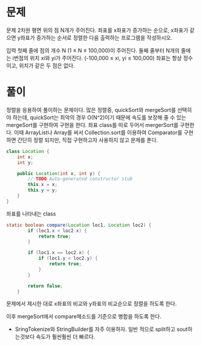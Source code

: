 # 문제
문제
2차원 평면 위의 점 N개가 주어진다.
좌표를 x좌표가 증가하는 순으로, x좌표가 같으면 y좌표가 증가하는 순서로 정렬한 다음 출력하는 프로그램을 작성하시오.

입력
첫째 줄에 점의 개수 N (1 ≤ N ≤ 100,000)이 주어진다. 둘째 줄부터 N개의 줄에는 i번점의 위치 xi와 yi가 주어진다. 
(-100,000 ≤ xi, yi ≤ 100,000) 좌표는 항상 정수이고, 위치가 같은 두 점은 없다.

# 풀이

정렬을 응용하여 풀이하는 문제이다.
많은 정렬중, quickSort와 mergeSort를 선택히야 하는데, quickSort는 최악의 경우 O(N^2)이기 때문에
속도를 보장해 줄 수 있는 mergeSort를 구현하여 구현을 한다.
좌표 class를 따로 두어서 mergerSort를 구현한다.
이때 ArrayList나 Array를 써서 Collection.sort를 이용하여 Comparator를 구현하면 간단히 정렬 되지만,
직접 구현하고자 사용하지 않고 문제를 푼다.

```java
class Location {
	int x;
	int y;

	public Location(int x, int y) {
		// TODO Auto-generated constructor stub
		this.x = x;
		this.y = y;
	}
}
```
좌표를 나타내는 class

```java
static boolean compare(Location loc1, Location loc2) {
		if (loc1.x < loc2.x) {
			return true;
		}

		if (loc1.x == loc2.x) {
			if (loc1.y < loc2.y) {
				return true;
			}
		}

		return false;
	}
```
문제에서 제시한 대로 x좌표의 비교와 y좌표의 비교순으로 정렬을 하도록 한다.

이후 mergeSort에서 compare메소드를 기준으로 병합을 하도록 한다.

+ SringTokenize와 StringBuilder를 자주 이용하자. 일반 적으로 split하고 sout하는것보다 속도가 훨씬훨씬 더 빠르다.
